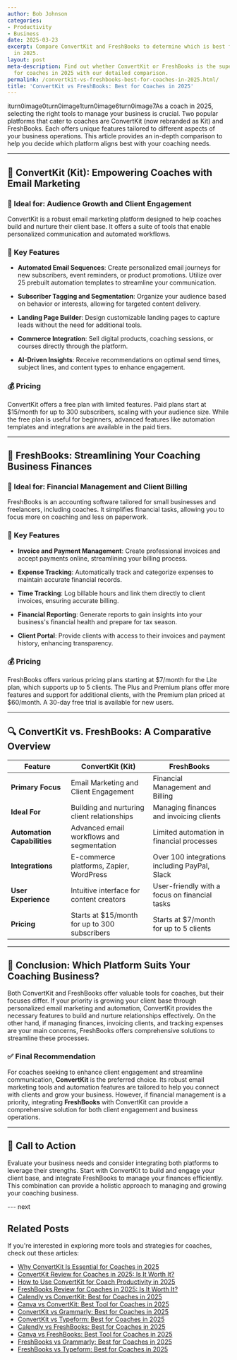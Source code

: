 ```yaml
---
author: Bob Johnson
categories:
- Productivity
- Business
date: 2025-03-23
excerpt: Compare ConvertKit and FreshBooks to determine which is best for coaches
  in 2025.
layout: post
meta-description: Find out whether ConvertKit or FreshBooks is the superior choice
  for coaches in 2025 with our detailed comparison.
permalink: /convertkit-vs-freshbooks-best-for-coaches-in-2025.html/
title: 'ConvertKit vs FreshBooks: Best for Coaches in 2025'
---
```


iturn0image0turn0image1turn0image6turn0image7As a coach in 2025, selecting the right tools to manage your business is crucial. Two popular platforms that cater to coaches are ConvertKit (now rebranded as Kit) and FreshBooks. Each offers unique features tailored to different aspects of your business operations. This article provides an in-depth comparison to help you decide which platform aligns best with your coaching needs.

---

## 🧠 ConvertKit (Kit): Empowering Coaches with Email Marketing

### 🎯 Ideal for: Audience Growth and Client Engagement

ConvertKit is a robust email marketing platform designed to help coaches build and nurture their client base. It offers a suite of tools that enable personalized communication and automated workflows.

### 🔑 Key Features

- **Automated Email Sequences**: Create personalized email journeys for new subscribers, event reminders, or product promotions. Utilize over 25 prebuilt automation templates to streamline your communication. 

- **Subscriber Tagging and Segmentation**: Organize your audience based on behavior or interests, allowing for targeted content delivery. 

- **Landing Page Builder**: Design customizable landing pages to capture leads without the need for additional tools. 

- **Commerce Integration**: Sell digital products, coaching sessions, or courses directly through the platform. 

- **AI-Driven Insights**: Receive recommendations on optimal send times, subject lines, and content types to enhance engagement. 

### 💰 Pricing

ConvertKit offers a free plan with limited features. Paid plans start at $15/month for up to 300 subscribers, scaling with your audience size. While the free plan is useful for beginners, advanced features like automation templates and integrations are available in the paid tiers. 

---

## 💼 FreshBooks: Streamlining Your Coaching Business Finances

### 🎯 Ideal for: Financial Management and Client Billing

FreshBooks is an accounting software tailored for small businesses and freelancers, including coaches. It simplifies financial tasks, allowing you to focus more on coaching and less on paperwork.

### 🔑 Key Features

- **Invoice and Payment Management**: Create professional invoices and accept payments online, streamlining your billing process. 

- **Expense Tracking**: Automatically track and categorize expenses to maintain accurate financial records. 

- **Time Tracking**: Log billable hours and link them directly to client invoices, ensuring accurate billing. 

- **Financial Reporting**: Generate reports to gain insights into your business's financial health and prepare for tax season. 

- **Client Portal**: Provide clients with access to their invoices and payment history, enhancing transparency. 

### 💰 Pricing

FreshBooks offers various pricing plans starting at $7/month for the Lite plan, which supports up to 5 clients. The Plus and Premium plans offer more features and support for additional clients, with the Premium plan priced at $60/month. A 30-day free trial is available for new users. 

---

## 🔍 ConvertKit vs. FreshBooks: A Comparative Overview

| Feature                  | ConvertKit (Kit)                              | FreshBooks                                      |
|--------------------------|-----------------------------------------------|-------------------------------------------------|
| **Primary Focus**        | Email Marketing and Client Engagement         | Financial Management and Billing                |
| **Ideal For**            | Building and nurturing client relationships   | Managing finances and invoicing clients         |
| **Automation Capabilities** | Advanced email workflows and segmentation | Limited automation in financial processes       |
| **Integrations**         | E-commerce platforms, Zapier, WordPress       | Over 100 integrations including PayPal, Slack   |
| **User Experience**      | Intuitive interface for content creators      | User-friendly with a focus on financial tasks   |
| **Pricing**              | Starts at $15/month for up to 300 subscribers | Starts at $7/month for up to 5 clients          |

---

## 🏁 Conclusion: Which Platform Suits Your Coaching Business?

Both ConvertKit and FreshBooks offer valuable tools for coaches, but their focuses differ. If your priority is growing your client base through personalized email marketing and automation, ConvertKit provides the necessary features to build and nurture relationships effectively. On the other hand, if managing finances, invoicing clients, and tracking expenses are your main concerns, FreshBooks offers comprehensive solutions to streamline these processes.

### ✅ Final Recommendation

For coaches seeking to enhance client engagement and streamline communication, **ConvertKit** is the preferred choice. Its robust email marketing tools and automation features are tailored to help you connect with clients and grow your business. However, if financial management is a priority, integrating **FreshBooks** with ConvertKit can provide a comprehensive solution for both client engagement and business operations.

---

## 📌 Call to Action

Evaluate your business needs and consider integrating both platforms to leverage their strengths. Start with ConvertKit to build and engage your client base, and integrate FreshBooks to manage your finances efficiently. This combination can provide a holistic approach to managing and growing your coaching business.

--- next

## Related Posts
If you're interested in exploring more tools and strategies for coaches, check out these articles:
- [Why ConvertKit Is Essential for Coaches in 2025](/why-convertkit-is-essential-for-coaches-in-2025.html/)
- [ConvertKit Review for Coaches in 2025: Is It Worth It?](/convertkit-review-for-coaches-in-2025-is-it-worth-it.html/)
- [How to Use ConvertKit for Coach Productivity in 2025](/how-to-use-convertkit-for-coach-productivity-in-2025.html/)
- [FreshBooks Review for Coaches in 2025: Is It Worth It?](/freshbooks-review-for-coaches-in-2025-is-it-worth-it.html/)
- [Calendly vs ConvertKit: Best for Coaches in 2025](/calendly-vs-convertkit-best-for-coaches-in-2025.html/)
- [Canva vs ConvertKit: Best Tool for Coaches in 2025](/canva-vs-convertkit-best-tool-for-coaches-in-2025.html/)
- [ConvertKit vs Grammarly: Best for Coaches in 2025](/convertkit-vs-grammarly-best-for-coaches-in-2025.html/)
- [ConvertKit vs Typeform: Best for Coaches in 2025](/convertkit-vs-typeform-best-for-coaches-in-2025.html/)
- [Calendly vs FreshBooks: Best for Coaches in 2025](/calendly-vs-freshbooks-best-for-coaches-in-2025.html/)
- [Canva vs FreshBooks: Best Tool for Coaches in 2025](/canva-vs-freshbooks-best-tool-for-coaches-in-2025.html/)
- [FreshBooks vs Grammarly: Best for Coaches in 2025](/freshbooks-vs-grammarly-best-for-coaches-in-2025.html/)
- [FreshBooks vs Typeform: Best for Coaches in 2025](/freshbooks-vs-typeform-best-for-coaches-in-2025.html/)
